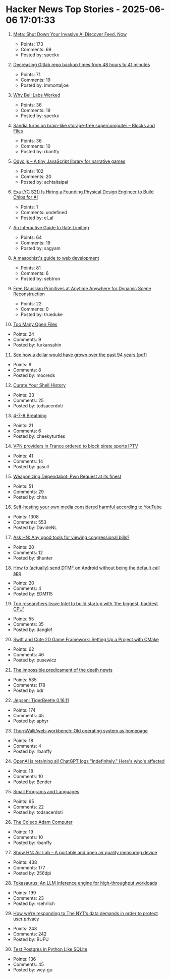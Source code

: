 # Hacker News Top Stories - 2025-06-06 17:01:33

1. [Meta: Shut Down Your Invasive AI Discover Feed. Now](https://www.mozillafoundation.org/en/campaigns/meta-shut-down-your-invasive-ai-discover-feed-now/)
   - Points: 173
   - Comments: 69
   - Posted by: speckx

2. [Decreasing Gitlab repo backup times from 48 hours to 41 minutes](https://about.gitlab.com/blog/2025/06/05/how-we-decreased-gitlab-repo-backup-times-from-48-hours-to-41-minutes/)
   - Points: 71
   - Comments: 19
   - Posted by: immortaljoe

3. [Why Bell Labs Worked](https://links.fabiomanganiello.com/share/683ee70d0409e6.66273547)
   - Points: 36
   - Comments: 19
   - Posted by: speckx

4. [Sandia turns on brain-like storage-free supercomputer – Blocks and Files](https://blocksandfiles.com/2025/06/06/sandia-turns-on-brain-like-storage-free-supercomputer/)
   - Points: 36
   - Comments: 10
   - Posted by: rbanffy

5. [Odyc.js – A tiny JavaScript library for narrative games](https://odyc.dev)
   - Points: 102
   - Comments: 20
   - Posted by: achtaitaipai

6. [Exa (YC S21) Is Hiring a Founding Physical Design Engineer to Build Chips for AI](https://www.ycombinator.com/companies/exa-laboratories/jobs/9TXvyqt-founding-engineer-physical-design-vlsi-rtl)
   - Points: 1
   - Comments: undefined
   - Posted by: el_al

7. [An Interactive Guide to Rate Limiting](https://blog.sagyamthapa.com.np/interactive-guide-to-rate-limiting)
   - Points: 64
   - Comments: 19
   - Posted by: sagyam

8. [A masochist's guide to web development](https://sebastiano.tronto.net/blog/2025-06-06-webdev/)
   - Points: 81
   - Comments: 6
   - Posted by: sebtron

9. [Free Gaussian Primitives at Anytime Anywhere for Dynamic Scene Reconstruction](https://zju3dv.github.io/freetimegs/)
   - Points: 22
   - Comments: 0
   - Posted by: trueduke

10. [Too Many Open Files](https://mattrighetti.com/2025/06/04/too-many-files-open)
   - Points: 24
   - Comments: 9
   - Posted by: furkansahin

11. [See how a dollar would have grown over the past 94 years [pdf]](https://www.newyorklifeinvestments.com/assets/documents/education/investing-essentials-growthofadollar.pdf)
   - Points: 9
   - Comments: 8
   - Posted by: mooreds

12. [Curate Your Shell History](https://esham.io/2025/05/shell-history)
   - Points: 33
   - Comments: 25
   - Posted by: todsacerdoti

13. [4-7-8 Breathing](https://www.breathbelly.com/exercises/4-7-8-breathing)
   - Points: 21
   - Comments: 6
   - Posted by: cheekyturtles

14. [VPN providers in France ordered to block pirate sports IPTV](https://torrentfreak.com/major-vpn-providers-ordered-to-block-pirate-sports-streaming-sites-250516/)
   - Points: 41
   - Comments: 14
   - Posted by: gasull

15. [Weaponizing Dependabot: Pwn Request at its finest](https://boostsecurity.io/blog/weaponizing-dependabot-pwn-request-at-its-finest)
   - Points: 51
   - Comments: 29
   - Posted by: chha

16. [Self-hosting your own media considered harmful according to YouTube](https://www.jeffgeerling.com/blog/2025/self-hosting-your-own-media-considered-harmful)
   - Points: 1308
   - Comments: 553
   - Posted by: DavideNL

17. [Ask HN: Any good tools for viewing congressional bills?](undefined)
   - Points: 20
   - Comments: 12
   - Posted by: tlhunter

18. [How to (actually) send DTMF on Android without being the default call app](https://edm115.dev/blog/2025/01/22/how-to-send-dtmf-on-android)
   - Points: 20
   - Comments: 4
   - Posted by: EDM115

19. [Top researchers leave Intel to build startup with 'the biggest, baddest CPU'](https://www.oregonlive.com/silicon-forest/2025/06/top-researchers-leave-intel-to-build-startup-with-the-biggest-baddest-cpu.html)
   - Points: 55
   - Comments: 35
   - Posted by: dangle1

20. [Swift and Cute 2D Game Framework: Setting Up a Project with CMake](https://layer22.com/swift-and-cute-framework-setting-up-a-project-with-cmake)
   - Points: 62
   - Comments: 46
   - Posted by: pusewicz

21. [The impossible predicament of the death newts](https://crookedtimber.org/2025/06/05/occasional-paper-the-impossible-predicament-of-the-death-newts/)
   - Points: 535
   - Comments: 178
   - Posted by: bdr

22. [Jepsen: TigerBeetle 0.16.11](https://jepsen.io/analyses/tigerbeetle-0.16.11)
   - Points: 174
   - Comments: 45
   - Posted by: aphyr

23. [ThornWalli/web-workbench: Old operating system as homepage](https://github.com/ThornWalli/web-workbench)
   - Points: 18
   - Comments: 4
   - Posted by: rbanffy

24. [OpenAI is retaining all ChatGPT logs "indefinitely." Here's who's affected](https://arstechnica.com/tech-policy/2025/06/openai-confronts-user-panic-over-court-ordered-retention-of-chatgpt-logs/)
   - Points: 18
   - Comments: 10
   - Posted by: Bender

25. [Small Programs and Languages](https://ratfactor.com/cards/pl-small)
   - Points: 65
   - Comments: 22
   - Posted by: todsacerdoti

26. [The Coleco Adam Computer](https://dfarq.homeip.net/coleco-adam-computer/)
   - Points: 19
   - Comments: 10
   - Posted by: rbanffy

27. [Show HN: Air Lab – A portable and open air quality measuring device](https://networkedartifacts.com/airlab/simulator)
   - Points: 438
   - Comments: 177
   - Posted by: 256dpi

28. [Tokasaurus: An LLM inference engine for high-throughput workloads](https://scalingintelligence.stanford.edu/blogs/tokasaurus/)
   - Points: 199
   - Comments: 23
   - Posted by: rsehrlich

29. [How we’re responding to The NYT’s data demands in order to protect user privacy](https://openai.com/index/response-to-nyt-data-demands/)
   - Points: 248
   - Comments: 242
   - Posted by: BUFU

30. [Test Postgres in Python Like SQLite](https://github.com/wey-gu/py-pglite)
   - Points: 136
   - Comments: 45
   - Posted by: wey-gu

